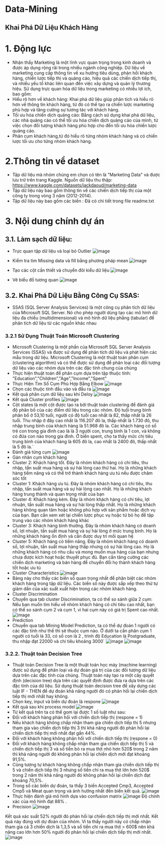 # Data-Mining
## Khai Phá Dữ Liệu Khách Hàng 
# 1. Động lực
- Nhận thấy Marketing là một lĩnh vực quan trọng trong kinh doanh và được áp dụng rộng rãi trong nhiều ngành công nghiệp. Dữ liệu về marketing cung cấp thông tin về xu hướng tiêu dùng, phản hồi khách hàng, chiến lược tiếp thị và quảng cáo, hiệu quả các chiến dịch tiếp thị, và nhiều yếu tố khác liên quan đến việc xây dựng và quản lý thương hiệu.
Sử dụng trực quan hóa dữ liệu trong marketing có nhiều lợi ích, bao gồm:
-	Hiểu rõ hơn về khách hàng: Khai phá dữ liệu giúp phân tích và hiểu rõ hơn về thông tin khách hàng, từ đó có thể tạo ra chiến lược marketing phù hợp và tăng cường sự tương tác với khách hàng.
- Tối ưu hóa chiến dịch quảng cáo: Bằng cách sử dụng khai phá dữ liệu, các nhà quảng cáo có thể tối ưu hóa chiến dịch quảng cáo của mình, từ việc chọn đối tượng khách hàng phù hợp cho đến tối ưu hóa chiến lược quảng cáo.
- Phân cụm khách hàng,từ đó hiểu rõ từng nhóm khách hàng và có chiến lược tối ưu cho từng nhóm khách hàng.
# 2.Thông tin về dataset
- Tập dữ liệu mà nhóm chúng em chọn có tên là "Marketing Data" và được lưu trữ trên trang Kaggle. Nguồn dữ liệu thu thập: https://www.kaggle.com/datasets/jackdaoud/marketing-data 
- Tập dữ liệu này bao gồm thông tin về các chiến dịch tiếp thị của một công ty trong vòng 3 năm (2012-2014). 
- Tập dữ liệu này bao gồm các biến : Đã có chi tiết trong file readme.txt
# 3. Nội dung chính dự án
## 3.1. Làm sạch dữ liệu:
- Trực quan tập dữ liệu và loại bỏ Outlier
![image](https://github.com/nguyenthanhhungDE/Data-Visualization/assets/134383281/95a75a95-88db-4203-822d-2eff18d63d59)

- Kiểm tra tìm Missing data và fill bằng phương pháp mean
![image](https://github.com/nguyenthanhhungDE/Data-Visualization/assets/134383281/ec0071fa-71ac-4f5f-a5dc-630bf23b874c)

- Tạo các cột cần thiết và chuyển đôi kiểu dữ liệu
![image](https://github.com/nguyenthanhhungDE/Data-Visualization/assets/134383281/90f7702a-07f0-4791-b546-86628926660b)

- Vẽ biểu đồ tương quan
![image](https://github.com/nguyenthanhhungDE/Data-Visualization/assets/134383281/2afa4274-7619-41af-9d88-b55c1a4cf5ca)

## 3.2. Khai Phá Dữ Liệu Bằng Công Cụ SSAS:
- SSAS (SQL Server Analysis Services) là một công cụ phân tích dữ liệu của Microsoft SQL Server. Nó cho phép người dùng tạo các mô hình dữ liệu đa chiều (multidimensional) và mô hình dữ liệu phẳng (tabular) để phân tích dữ liệu từ các nguồn khác nhau
### 3.2.1 Sử Dụng Thuật Toán Microsoft Clustering
- Microsoft Clustering là một phần của Microsoft SQL Server Analysis Services (SSAS) và được sử dụng để phân tích dữ liệu và phát hiện các mẫu trong dữ liệu. Microsoft Clustering là một thuật toán phân cụm (clustering algorithm) và có thể được sử dụng để phân loại các đối tượng dữ liệu vào các nhóm dựa trên các đặc tính chung của chúng
- Thực hiện thuật toán để phân cụm dựa trên  tập thuộc tính: "Education","Children","Age","Income","Spent"
- Thực Hiện Tìm Số Cụm Phù Hợp Bằng Elbow
![image](https://github.com/nguyenthanhhungDE/Data-Mining/assets/134383281/847b2b2e-87ab-4918-9699-285f62f084e1)
- Chọn các thuộc tính đầu vào và đầu ra
![image](https://github.com/nguyenthanhhungDE/Data-Mining/assets/134383281/810c366d-af1e-4e54-a727-04231b97a3f7)
- Kết quả phân cụm dữ liệu sau khi Deloy
![image](https://github.com/nguyenthanhhungDE/Data-Mining/assets/134383281/8e02d225-0aae-45e6-9a66-9bad186af70f)
- Kết quả Cluster profiles
![image](https://github.com/nguyenthanhhungDE/Data-Mining/assets/134383281/91de0314-3c97-40be-87ea-c7417da02598)
- Cột states là một cột được tạo ra bởi thuật toán clustering để đánh giá độ phân bố của các điểm dữ liệu trong các nhóm. 
Độ tuổi trung bình phân bổ ở 53,10 tuổi, người có độ tuổi cao nhất là 82, thấp nhất là 26 tuổi.
Thu nhập ở đây cao nhất là 116.207 đô la, thấp nhất là 1.730 đô, thu nhập trung bình của khách hàng là 51.968 đô la.
Các khách hàng có số trẻ con trong gia đình cao là là 3 người con, trung bình là 1 con, và không có đứa con nào trong gia đình.
Ở biến spent, cho ta thấy mức chi tiêu trung bình của khách hàng là 605 đô la, cao nhất là 2400 đô, thấp nhất là 5 đô la.`
- Đánh giá từng cụm 
![image](https://github.com/nguyenthanhhungDE/Data-Mining/assets/134383281/b6d37335-7dd4-477f-9e93-3218cd0d807a)
- Gán nhãn cụm khách hàng
-	Cluster 2: Khách hàng tốt. Đây là nhóm khách hàng có chi tiêu, thu nhập, tần suất mua hàng và sự hài lòng cao thứ hai. Họ là những khách hàng tiềm năng và có thể trở thành khách hàng ưu tú nếu được chăm sóc tốt
-	Cluster 1:  Khách hàng ưu tú. Đây là nhóm khách hàng có chi tiêu, thu nhập, tần suất mua hàng và sự hài lòng cao nhất. Họ là những khách hàng trung thành và quan trọng nhất của bạn
-	Cluster 4: Khách hàng kém. Đây là nhóm khách hàng có chi tiêu, lợi nhuận, tần suất mua hàng và sự hài lòng thấp nhất. Họ là những khách hàng không quan tâm hoặc không phù hợp với sản phẩm hoặc dịch vụ của bạn. Bạn cần xem xét lại chiến lược phục vụ hoặc từ bỏ họ để tập trung vào các nhóm khách hàng khác
-	Cluster 3: Khách hàng bình thường. Đây là nhóm khách hàng có doanh số, lợi nhuận, tần suất mua hàng và sự hài lòng ở mức trung bình. Họ là những khách hàng ổn định và cần được duy trì mối quan hệ
-	Cluster 5: Khách hàng có tiềm năng. Đây là nhóm khách hàng có doanh số, lợi nhuận, tần suất mua hàng thấp nhưng có sự hài lòng cao. Họ là những khách hàng có nhu cầu và mong muốn mua hàng của bạn nhưng chưa được kích hoạt hoặc thuyết phục đủ. Bạn cần tăng cường các chiến dịch marketing và bán hàng để chuyển đổi họ thành khách hàng tốt hoặc ưu tú
-	Cluster Characteristics
![image](https://github.com/nguyenthanhhungDE/Data-Mining/assets/134383281/f507c7d2-0329-4f08-bd20-e22dc5ae3a14)
- Bảng này cho thấy các biến số quan trọng nhất để phân biệt các nhóm khách hàng trong tập dữ liệu. Các biến số này được sắp xếp theo thứ tự giảm dần của xác suất xuất hiện trong các nhóm khách hàng.
- Cluster Discrimination
- Chuyển qua tab cluster Discrimination, ta có thể so sánh giữa 2 cụm:
Nếu bạn muốn tìm hiểu về nhóm khách hàng có chi tiêu cao nhất, bạn có thể so sánh cụm 2 và cụm 1, vì hai cụm này có giá trị Spent cao nhất.
![image](https://github.com/nguyenthanhhungDE/Data-Mining/assets/134383281/7cdf3d63-18c3-46db-aef5-fc8f23a379a5)
-	Prediction
- Chuyển qua tab Mining Model Prediction, ta có thể dự đoán 1 người có các đặc tính như thế thì sẽ thuộc cụm nào. Ở dưới ta cần phân cụm 1 người có tuổi là 33, có số con là 2 , trình độ Education là Postgraduate, thu nhập đạt 22000 và chi tiêu khoảng 3000`
![image](https://github.com/nguyenthanhhungDE/Data-Mining/assets/134383281/a0d58062-ba1b-4817-aaa9-ac0595209517)
![image](https://github.com/nguyenthanhhungDE/Data-Mining/assets/134383281/1b4e23de-21e6-4c39-8ee0-5e73741880ac)
### 3.2.2.	Thuật toán Decision Tree
- Thuật toán Decision Tree là một thuật toán học máy (machine learning) được sử dụng để phân loại và dự đoán giá trị của các đối tượng dữ liệu dựa trên các đặc tính của chúng. Thuật toán này tạo ra một cây quyết định (decision tree) dựa trên các quyết định được đưa ra dựa trên các đặc tính của dữ liệu.
Sử dụng thuật toán decision tree để xây dựng các luật IF - THEN để dự đoán khả năng người đó có phản hồi lại chiến dịch tiếp thị mới nhất hay không.
- Chọn key, input và biến dự đoán là respone
![image](https://github.com/nguyenthanhhungDE/Data-Mining/assets/134383281/fde530ca-c088-4e0a-8228-4bb38afa4e67)
- Kết quả sau khi process model
![image](https://github.com/nguyenthanhhungDE/Data-Mining/assets/134383281/7fb3dec3-7286-4ee2-81f1-8e83af9c4106)
-	Từ kết quả trên ta có thể gom lại được 1 số luật như sau:
-	Đối với khách hàng phản hồi với chiến dịch tiếp thị (respone = 1)
-	Nếu khách hàng không chấp nhận tham gia chiến dịch tiếp thị 5 nhưng tham gia vào chiến dịch tiếp thị 3 thì khả năng người đó phản hồi lại chiến dịch tiếp thị mới nhất đạt gần 44%.
-	Đối với khách hàng không phản hồi với chiến dịch tiếp thị (respone = 0) 
-	Đối với khách hàng không chấp nhận tham gia chiến dịch tiếp thị 5 và chiến dịch tiếp thị 3 và số tiền bỏ ra mua thịt nhỏ hơn 520$ trong 2 năm thì khả năng người đó không phản hồi lại chiến dịch mới đạt khoảng 91,5%. 
-	Cũng tương tự khách hàng không chấp nhận tham gia chiến dịch tiếp thị 5 và chiến dịch tiếp thị 3 nhưng số tiền chi ra mua thịt lớn hơn 520$ trong 2 năm thì khả năng người đó không phản hồi lại chiến dịch đạt khoảng 70,5%.
- Trong số các biến dự đoán, ta thấy 3 biến Accepted Cmp3, Accepted Cmp5 và Meat quan trọng và ảnh hưởng nhất đến biến kết quả. 
![image](https://github.com/nguyenthanhhungDE/Data-Mining/assets/134383281/939c69ae-b9d7-4f5c-9b3d-e0a20807eed4)
- Thực hiện đánh giá mô hình dựa vào confusion matrix
![image](https://github.com/nguyenthanhhungDE/Data-Mining/assets/134383281/848a8297-278c-4d04-9491-9243c682744b)
Độ chính xác của mô hình đạt 88% .
- Precision
![image](https://github.com/nguyenthanhhungDE/Data-Mining/assets/134383281/6014affb-0010-4009-85e9-be9d33b4aeb8)

Kết quả xác suất 52% người đó phản hồi lại chiến dịch tiếp thị mới nhất. Kết quả này đúng với dự đoán của nhóm. Vì ta thấy người này có chấp nhận tham gia cả 3 chiến dịch là 1,3,5 và số tiền chi ra mua thịt > 600$ nên khả năng cao lớn hơn 50% người đó phản hồi lại chiến dịch tiếp thị mới nhất. 
![image](https://github.com/nguyenthanhhungDE/Data-Mining/assets/134383281/6d508948-46ee-4798-8e37-3c3c23942578)






